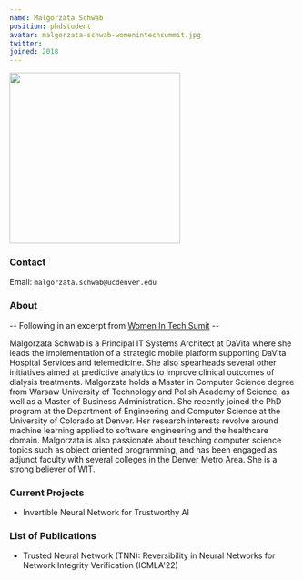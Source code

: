 ```yaml
---
name: Malgorzata Schwab 
position: phdstudent
avatar: malgorzata-schwab-womenintechsummit.jpg
twitter:
joined: 2018
---
```


<img width="300" src="{{site.baseurl}}/images/people/{{page.avatar}}" data-action="zoom">

### Contact

Email: `malgorzata.schwab@ucdenver.edu`<br>

### About
-- Following in an excerpt from [Women In Tech Sumit](https://west.womenintechsummit.net/speaker/malgorzata-schwab/) -- 

Malgorzata Schwab is a Principal IT Systems Architect at DaVita where she leads the implementation of a strategic mobile platform supporting DaVita Hospital Services and telemedicine. She also spearheads several other initiatives aimed at predictive analytics to improve clinical outcomes of dialysis treatments. Malgorzata holds a Master in Computer Science degree from Warsaw University of Technology and Polish Academy of Science, as well as a Master of Business Administration. She recently joined the PhD program at the Department of Engineering and Computer Science at the University of Colorado at Denver. Her research interests revolve around machine learning applied to software engineering and the healthcare domain. Malgorzata is also passionate about teaching computer science topics such as object oriented programming, and has been engaged as adjunct faculty with several colleges in the Denver Metro Area. She is a strong believer of WIT.

### Current Projects

- Invertible Neural Network for Trustworthy AI

### List of Publications
- Trusted Neural Network (TNN): Reversibility in Neural Networks for Network Integrity Verification (ICMLA'22)
